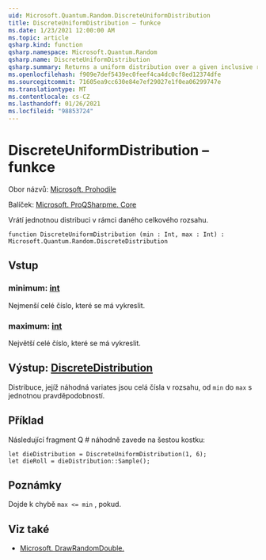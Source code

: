 ```yaml
---
uid: Microsoft.Quantum.Random.DiscreteUniformDistribution
title: DiscreteUniformDistribution – funkce
ms.date: 1/23/2021 12:00:00 AM
ms.topic: article
qsharp.kind: function
qsharp.namespace: Microsoft.Quantum.Random
qsharp.name: DiscreteUniformDistribution
qsharp.summary: Returns a uniform distribution over a given inclusive range.
ms.openlocfilehash: f909e7def5439ec0feef4ca4dc0cf8ed12374dfe
ms.sourcegitcommit: 71605ea9cc630e84e7ef29027e1f0ea06299747e
ms.translationtype: MT
ms.contentlocale: cs-CZ
ms.lasthandoff: 01/26/2021
ms.locfileid: "98853724"
---
```

# <a name="discreteuniformdistribution-function"></a>DiscreteUniformDistribution – funkce

Obor názvů: [Microsoft. Prohodile](xref:Microsoft.Quantum.Random)

Balíček: [Microsoft. ProQSharpme. Core](https://nuget.org/packages/Microsoft.Quantum.QSharp.Core)


Vrátí jednotnou distribuci v rámci daného celkového rozsahu.

```qsharp
function DiscreteUniformDistribution (min : Int, max : Int) : Microsoft.Quantum.Random.DiscreteDistribution
```


## <a name="input"></a>Vstup

### <a name="min--int"></a>minimum: [int](xref:microsoft.quantum.lang-ref.int)

Nejmenší celé číslo, které se má vykreslit.


### <a name="max--int"></a>maximum: [int](xref:microsoft.quantum.lang-ref.int)

Největší celé číslo, které se má vykreslit.



## <a name="output--discretedistribution"></a>Výstup: [DiscreteDistribution](xref:Microsoft.Quantum.Random.DiscreteDistribution)

Distribuce, jejíž náhodná variates jsou celá čísla v rozsahu, od `min` do `max` s jednotnou pravděpodobností.

## <a name="example"></a>Příklad

Následující fragment Q # náhodně zavede na šestou kostku:

```qsharp
let dieDistribution = DiscreteUniformDistribution(1, 6);
let dieRoll = dieDistribution::Sample();
```

## <a name="remarks"></a>Poznámky

Dojde k chybě `max <= min` , pokud.

## <a name="see-also"></a>Viz také

- [Microsoft. DrawRandomDouble.](xref:Microsoft.Quantum.DrawRandomDouble)